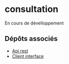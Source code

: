 # consultation

En cours de dévelloppement

## Dépôts associés

* [Api rest](https://github.com/CENSIG/api)
* [Client interface](https://github.com/CENSIG/client-interface)
